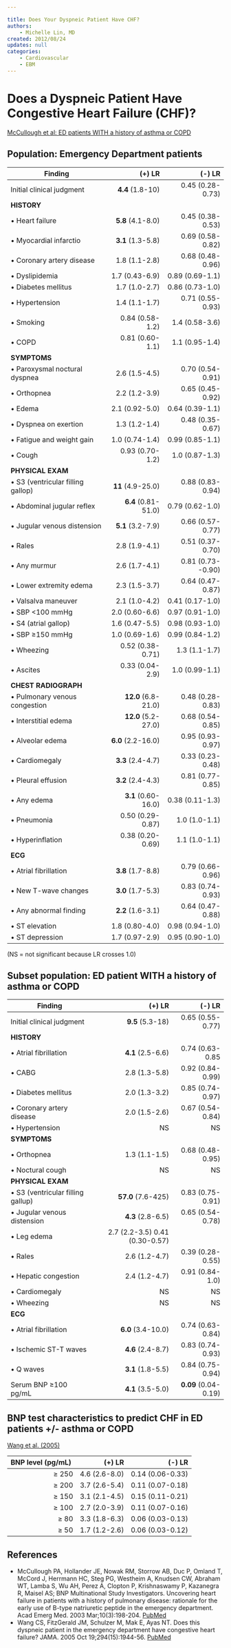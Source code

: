 ```yaml
---

title: Does Your Dyspneic Patient Have CHF?
authors:
    - Michelle Lin, MD
created: 2012/08/24
updates: null
categories:
    - Cardiovascular
    - EBM
---
```


# Does a Dyspneic Patient Have Congestive Heart Failure (CHF)?

[McCullough et al: ED patients WITH a history of asthma or COPD](https://www.ncbi.nlm.nih.gov/pubmed/?term=12615582)

## Population: Emergency Department patients

| Finding                           |              (+) LR |            (-) LR |
| --------------------------------- | ------------------: | ----------------: |
| Initial clinical judgment         |    **4.4** (1.8-10) |  0.45 (0.28-0.73) |
| **HISTORY**                       |                     |                   |
| • Heart failure                   |   **5.8** (4.1-8.0) |  0.45 (0.38-0.53) |
| • Myocardial infarctio            |   **3.1** (1.3-5.8) |  0.69 (0.58-0.82) |
| • Coronary artery disease         |       1.8 (1.1-2.8) |  0.68 (0.48-0.96) |
| • Dyslipidemia                    |      1.7 (0.43-6.9) |   0.89 (0.69-1.1) |
| • Diabetes mellitus               |       1.7 (1.0-2.7) |   0.86 (0.73-1.0) |
| • Hypertension                    |       1.4 (1.1-1.7) |  0.71 (0.55-0.93) |
| • Smoking                         |     0.84 (0.58-1.2) |    1.4 (0.58-3.6) |
| • COPD                            |     0.81 (0.60-1.1) |    1.1 (0.95-1.4) |
| **SYMPTOMS**                      |                     |                   |
| • Paroxysmal noctural dyspnea     |       2.6 (1.5-4.5) |  0.70 (0.54-0.91) |
| • Orthopnea                       |       2.2 (1.2-3.9) |  0.65 (0.45-0.92) |
| • Edema                           |      2.1 (0.92-5.0) |   0.64 (0.39-1.1) |
| • Dyspnea on exertion             |       1.3 (1.2-1.4) |  0.48 (0.35-0.67) |
| • Fatigue and weight gain         |      1.0 (0.74-1.4) |   0.99 (0.85-1.1) |
| • Cough                           |     0.93 (0.70-1.2) |    1.0 (0.87-1.3) |
| **PHYSICAL EXAM**                 |                     |                   |
| • S3 (ventricular filling gallop) |   **11** (4.9-25.0) |  0.88 (0.83-0.94) |
| • Abdominal jugular reflex        | **6.4** (0.81-51.0) |   0.79 (0.62-1.0) |
| • Jugular venous distension       |   **5.1** (3.2-7.9) |  0.66 (0.57-0.77) |
| • Rales                           |       2.8 (1.9-4.1) |  0.51 (0.37-0.70) |
| • Any murmur                      |       2.6 (1.7-4.1) | 0.81 (0.73--0.90) |
| • Lower extremity edema           |       2.3 (1.5-3.7) |  0.64 (0.47-0.87) |
| • Valsalva maneuver               |       2.1 (1.0-4.2) |   0.41 (0.17-1.0) |
| • SBP &lt;100 mmHg                |      2.0 (0.60-6.6) |   0.97 (0.91-1.0) |
| • S4 (atrial gallop)              |      1.6 (0.47-5.5) |   0.98 (0.93-1.0) |
| • SBP ≥150 mmHg                   |      1.0 (0.69-1.6) |   0.99 (0.84-1.2) |
| • Wheezing                        |    0.52 (0.38-0.71) |     1.3 (1.1-1.7) |
| • Ascites                         |     0.33 (0.04-2.9) |    1.0 (0.99-1.1) |
| **CHEST RADIOGRAPH**              |                     |                   |
| • Pulmonary venous congestion     | **12.0** (6.8-21.0) |  0.48 (0.28-0.83) |
| • Interstitial edema              | **12.0** (5.2-27.0) |  0.68 (0.54-0.85) |
| • Alveolar edema                  |  **6.0** (2.2-16.0) |  0.95 (0.93-0.97) |
| • Cardiomegaly                    |   **3.3** (2.4-4.7) |  0.33 (0.23-0.48) |
| • Pleural effusion                |   **3.2** (2.4-4.3) |  0.81 (0.77-0.85) |
| • Any edema                       | **3.1** (0.60-16.0) |   0.38 (0.11-1.3) |
| • Pneumonia                       |    0.50 (0.29-0.87) |     1.0 (1.0-1.1) |
| • Hyperinflation                  |    0.38 (0.20-0.69) |     1.1 (1.0-1.1) |
| **ECG**                           |                     |                   |
| • Atrial fibrillation             |   **3.8** (1.7-8.8) |  0.79 (0.66-0.96) |
| • New T-wave changes              |   **3.0** (1.7-5.3) |  0.83 (0.74-0.93) |
| • Any abnormal finding            |   **2.2** (1.6-3.1) |  0.64 (0.47-0.88) |
| • ST elevation                    |      1.8 (0.80-4.0) |   0.98 (0.94-1.0) |
| • ST depression                   |      1.7 (0.97-2.9) |   0.95 (0.90-1.0) |

(NS = not significant because LR crosses 1.0)

## Subset population: ED patient WITH a history of asthma or COPD

| Finding                           |                         (+) LR |               (-) LR |
| --------------------------------- | -----------------------------: | -------------------: |
| Initial clinical judgment         |               **9.5** (5.3-18) |     0.65 (0.55-0.77) |
| **HISTORY**                       |                                |                      |
| • Atrial fibrillation             |              **4.1** (2.5-6.6) |      0.74 (0.63-0.85 |
| • CABG                            |                  2.8 (1.3-5.8) |     0.92 (0.84-0.99) |
| • Diabetes mellitus               |                  2.0 (1.3-3.2) |     0.85 (0.74-0.97) |
| • Coronary artery disease         |                  2.0 (1.5-2.6) |     0.67 (0.54-0.84) |
| • Hypertension                    |                             NS |                   NS |
| **SYMPTOMS**                      |                                |                      |
| • Orthopnea                       |                  1.3 (1.1-1.5) |     0.68 (0.48-0.95) |
| • Noctural cough                  |                             NS |                   NS |
| **PHYSICAL EXAM**                 |                                |                      |
| • S3 (ventricular filling gallup) |             **57.0** (7.6-425) |     0.83 (0.75-0.91) |
| • Jugular venous distension       |              **4.3** (2.8-6.5) |     0.65 (0.54-0.78) |
| • Leg edema                       | 2.7 (2.2-3.5) 0.41 (0.30-0.57) |                      |
| • Rales                           |                  2.6 (1.2-4.7) |     0.39 (0.28-0.55) |
| • Hepatic congestion              |                  2.4 (1.2-4.7) |      0.91 (0.84-1.0) |
| • Cardiomegaly                    |                             NS |                   NS |
| • Wheezing                        |                             NS |                   NS |
| **ECG**                           |                                |                      |
| • Atrial fibrillation             |             **6.0** (3.4-10.0) |     0.74 (0.63-0.84) |
| • Ischemic ST-T waves             |              **4.6** (2.4-8.7) |     0.83 (0.74-0.93) |
| • Q waves                         |              **3.1** (1.8-5.5) |     0.84 (0.75-0.94) |
| Serum BNP ≥100 pg/mL              |              **4.1** (3.5-5.0) | **0.09** (0.04-0.19) |

## BNP test characteristics to predict CHF in ED patients +/- asthma or COPD 

[Wang et al. (2005)](https://www.ncbi.nlm.nih.gov/pubmed/?term=16234501)

| BNP level (pg/mL)  |        (+) LR |           (-) LR |
| -----------------: | ------------: | ---------------: |
|              ≥ 250 | 4.6 (2.6-8.0) | 0.14 (0.06-0.33) |
|              ≥ 200 | 3.7 (2.6-5.4) | 0.11 (0.07-0.18) |
|              ≥ 150 | 3.1 (2.1-4.5) | 0.15 (0.11-0.21) |
|              ≥ 100 | 2.7 (2.0-3.9) | 0.11 (0.07-0.16) |
|               ≥ 80 | 3.3 (1.8-6.3) | 0.06 (0.03-0.13) |
|               ≥ 50 | 1.7 (1.2-2.6) | 0.06 (0.03-0.12) |

## References

- McCullough PA, Hollander JE, Nowak RM, Storrow AB, Duc P, Omland T, McCord J, Herrmann HC, Steg PG, Westheim A, Knudsen CW, Abraham WT, Lamba S, Wu AH, Perez A, Clopton P, Krishnaswamy P, Kazanegra R, Maisel AS; BNP Multinational Study Investigators. Uncovering heart failure in patients with a history of pulmonary disease: rationale for the early use of B-type natriuretic peptide in the emergency department. Acad Emerg Med. 2003 Mar;10(3):198-204. [PubMed](https://www.ncbi.nlm.nih.gov/pubmed/?term=12615582)
- Wang CS, FitzGerald JM, Schulzer M, Mak E, Ayas NT. Does this dyspneic patient in the emergency department have congestive heart failure? JAMA. 2005 Oct 19;294(15):1944-56. [PubMed](https://www.ncbi.nlm.nih.gov/pubmed/?term=16234501)
